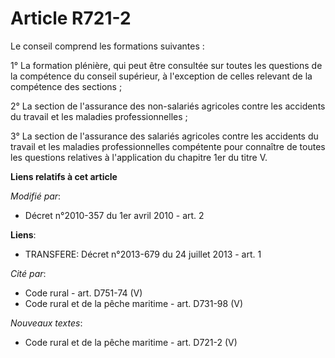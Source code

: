# Article R721-2

Le conseil comprend les formations suivantes :

1° La formation plénière, qui  peut être consultée sur toutes les questions de la compétence du conseil  supérieur, à
l'exception de celles relevant de la compétence des  sections ;

2° La section de l'assurance des non-salariés agricoles contre les accidents du travail et les maladies professionnelles ;

3° La section de l'assurance des salariés agricoles contre les accidents du travail et les maladies professionnelles
compétente pour connaître de toutes les questions relatives à l'application du chapitre 1er du titre V.

**Liens relatifs à cet article**

_Modifié par_:

  - Décret n°2010-357 du 1er avril 2010 - art. 2

**Liens**:

  - TRANSFERE: Décret n°2013-679 du 24 juillet 2013 - art. 1

_Cité par_:

  - Code rural - art. D751-74 (V)
  - Code rural et de la pêche maritime - art. D731-98 (V)

_Nouveaux textes_:

  - Code rural et de la pêche maritime - art. D721-2 (V)
